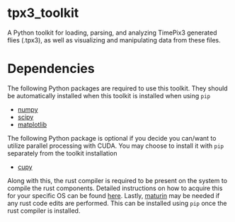 # tpx3_toolkit
A Python toolkit for loading, parsing, and analyzing TimePix3 generated flies 
(.tpx3), as well as visualizing and manipulating data from these files.

# Dependencies
The following Python packages are required to use this toolkit. They should be 
automatically installed when this toolkit is installed when using `pip`
* [numpy](https://numpy.org/)
* [scipy](https://scipy.org/)
* [matplotlib](https://matplotlib.org/)

The following Python package is optional if you decide you can/want to utilize
parallel processing with CUDA. You may choose to install it with `pip` 
separately from the toolkit installation
* [cupy](https://cupy.dev/)

Along with this, the rust compiler is required to be present on the system to 
compile the rust components. Detailed instructions on how to acquire this for
your specific OS can be found [here](https://www.rust-lang.org/tools/install).
Lastly, [maturin](https://github.com/PyO3/maturin) may be needed if any rust 
code edits are performed. This can be installed using `pip` once the rust
compiler is installed.
